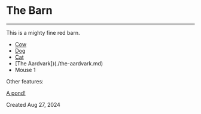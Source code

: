 # The Barn

-----

This is a mighty fine red barn.

* [Cow](./cow.md)
* [Dog](./dog.md)
* [Cat](./cat.md)
* [The Aardvark])(./the-aardvark.md)
* Mouse 1

Other features:

[A pond!](./the-pond.md)

Created Aug 27, 2024